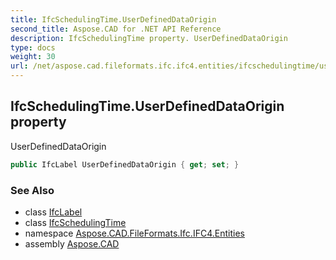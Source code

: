 ```yaml
---
title: IfcSchedulingTime.UserDefinedDataOrigin
second_title: Aspose.CAD for .NET API Reference
description: IfcSchedulingTime property. UserDefinedDataOrigin
type: docs
weight: 30
url: /net/aspose.cad.fileformats.ifc.ifc4.entities/ifcschedulingtime/userdefineddataorigin/
---
```

## IfcSchedulingTime.UserDefinedDataOrigin property

UserDefinedDataOrigin

```csharp
public IfcLabel UserDefinedDataOrigin { get; set; }
```

### See Also

* class [IfcLabel](../../../aspose.cad.fileformats.ifc.ifc4.types/ifclabel/)
* class [IfcSchedulingTime](../)
* namespace [Aspose.CAD.FileFormats.Ifc.IFC4.Entities](../../ifcschedulingtime/)
* assembly [Aspose.CAD](../../../)


